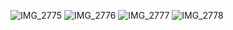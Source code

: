 ![IMG_2775](https://github.com/user-attachments/assets/1a2c0e4d-19fa-439b-88e8-8ccee5a87461)
![IMG_2776](https://github.com/user-attachments/assets/f4a094f0-1558-41bc-a04b-408550bc4195)
![IMG_2777](https://github.com/user-attachments/assets/3a6dd986-a0d6-48c4-831e-cdae1cd279d8)
![IMG_2778](https://github.com/user-attachments/assets/7b003aef-6c9e-4c70-838f-dcf36a554275)

